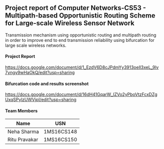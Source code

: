 
## Project report of Computer Networks-CS53 - Multipath-based Opportunistic Routing Scheme for Large-scale Wireless Sensor Network 

Transmission mechanism using opportunistic routing and multipath routing in order to improve end to end transmission reliability using bifurcation for large scale wireless networks.

#### Project Report

https://docs.google.com/document/d/1_EzdV6D8cJPdmYy3913oeIl3xeL_9lv7yngy9wHaOkQ/edit?usp=sharing

#### Bifurcation code and results screenshot 

https://docs.google.com/document/d/16dH41GqarW_IZVo2yPboVtzFcxDZgUxqSPylzUWVjpI/edit?usp=sharing


#### Team Members

| Name  | USN |
| ------------- | ------------- |
| Neha Sharma  | 1MS16CS148 |
| Ritu Pravakar |  1MS16CS150  |
